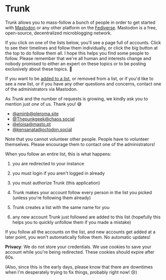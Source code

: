 # Trunk

Trunk allows you to mass-follow a bunch of people in order to get
started with [Mastodon](https://joinmastodon.org/) or any other
platform on the [Fediverse](https://en.wikipedia.org/wiki/Fediverse).
Mastodon is a free, open-source, decentralized microblogging network.

If you click on one of the lists below, you'll see a page full of
accounts. Click to see their timelines and follow them individually,
or click the big button at the top to do follow them all. I hope this
helps you find some people to follow. Please remember that we're all
human and interests change and nobody promised to either an expert on
these topics or to be posting exclusively about these topics. 🙂

If you want to be [added to a list](/trunk/request), or removed from a
list, or if you'd like to see a new list, or if you have any other
questions and concerns, contact one of the administrators via
Mastodon.

As *Trunk* and the number of requests is growing, we kindly
ask you to mention just *one* of us. Thank you! 😅

- [@aminb@pleroma.site](https://pleroma.site/users/aminb)
- [@Thepunkgeek@chaos.social](https://chaos.social/@Thepunkgeek)
- [@eloisa@masto.pt](https://masto.pt/@eloisa)
- [@kensanata@octodon.social](https://octodon.social/@kensanata)

Note that you cannot volunteer other people. People have to volunteer
themselves. Please encourage them to contact one of the
administrators!

When you follow an entire list, this is what happens:

1. you are redirected to your instance

2. you must login if you aren't logged in already

3. you must authorize Trunk (this application)

4. Trunk makes your account follow every person in the list you picked
   (unless you're following them already)
   
5. Trunk creates a list with the same name for you

6. any new account Trunk just followed are added to this list
   (hopefully this helps you to quickly unfollow them if you made a
   mistake)

If you follow all the accounts on the list, and new accounts get added
at a later point, you won't automatically follow them. No automatic
updates!

**Privacy**: We do not store your credentials. We use cookies to save
your account while you're being redirected. These cookies should
expire after 60s.

(Also, since this is the early days, please know that there are
downtimes when I'm desperately trying to fix things, probably right
now! 😢)
